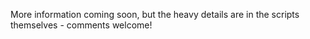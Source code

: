 More information coming soon, but the heavy details are in the scripts themselves - comments welcome!
